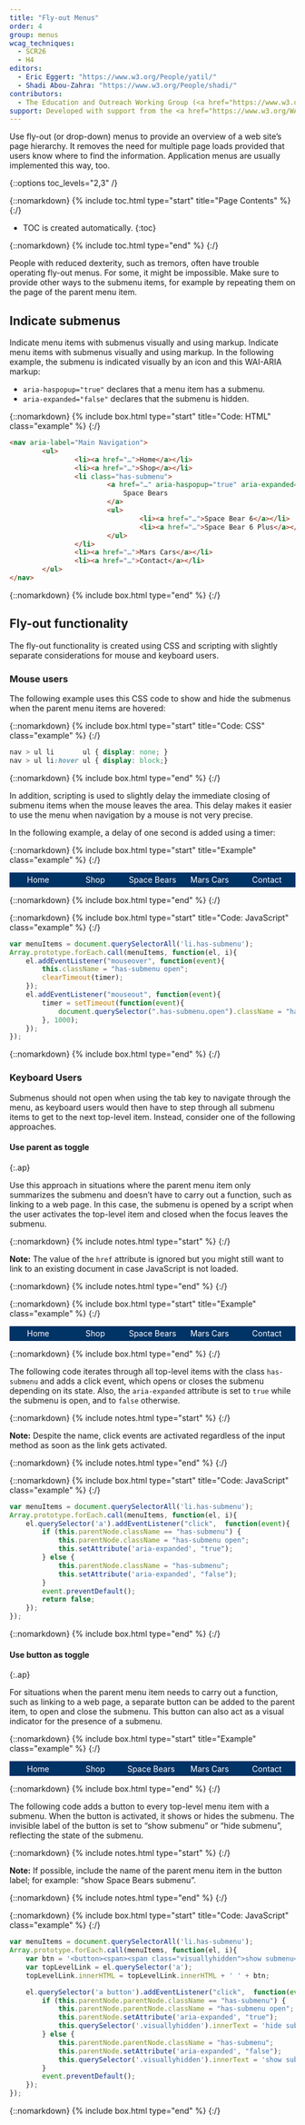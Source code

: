 ```yaml
---
title: "Fly-out Menus"
order: 4
group: menus
wcag_techniques:
  - SCR26
  - H4
editors:
  - Eric Eggert: "https://www.w3.org/People/yatil/"
  - Shadi Abou-Zahra: "https://www.w3.org/People/shadi/"
contributors:
  - The Education and Outreach Working Group (<a href="https://www.w3.org/WAI/EO/">EOWG</a>)
support: Developed with support from the <a href="https://www.w3.org/WAI/ACT/">WAI-ACT project</a>, co-funded by the <strong>European Commission <abbr title="Information Society Technologies">IST</abbr> Programme</strong>.
---
```


Use fly-out (or drop-down) menus to provide an overview of a web site’s page hierarchy. It removes the need for multiple page loads provided that users know where to find the information. Application menus are usually implemented this way, too.

{::options toc_levels="2,3" /}

{::nomarkdown}
{% include toc.html type="start" title="Page Contents" %}
{:/}

-   TOC is created automatically.
{:toc}

{::nomarkdown}
{% include toc.html type="end" %}
{:/}

People with reduced dexterity, such as tremors, often have trouble operating fly-out menus. For some, it might be impossible. Make sure to provide other ways to the submenu items, for example by repeating them on the page of the parent menu item.

## Indicate submenus

Indicate menu items with submenus visually and using markup. Indicate menu items with submenus visually and using markup. In the following example, the submenu is indicated visually by an icon and this WAI-ARIA markup:

* `aria-haspopup="true"` declares that a menu item has a submenu.
* `aria-expanded="false"` declares that the submenu is hidden.

{::nomarkdown}
{% include box.html type="start" title="Code: HTML" class="example" %}
{:/}

~~~ html
<nav aria-label="Main Navigation">
		<ul>
				<li><a href="…">Home</a></li>
				<li><a href="…">Shop</a></li>
				<li class="has-submenu">
						<a href="…" aria-haspopup="true" aria-expanded="false">
							Space Bears
						</a>
						<ul>
								<li><a href="…">Space Bear 6</a></li>
								<li><a href="…">Space Bear 6 Plus</a></li>
						</ul>
				</li>
				<li><a href="…">Mars Cars</a></li>
				<li><a href="…">Contact</a></li>
		</ul>
</nav>
~~~

{::nomarkdown}
{% include box.html type="end" %}
{:/}

## Fly-out functionality

The fly-out functionality is created using CSS and scripting with slightly separate considerations for mouse and keyboard users.

### Mouse users

The following example uses this CSS code to show and hide the submenus when the parent menu items are hovered:

{::nomarkdown}
{% include box.html type="start" title="Code: CSS" class="example" %}
{:/}

~~~ css
nav > ul li       ul { display: none; }
nav > ul li:hover ul { display: block;}
~~~

{::nomarkdown}
{% include box.html type="end" %}
{:/}

In addition, scripting is used to slightly delay the immediate closing of submenu items when the mouse leaves the area. This delay makes it easier to use the menu when navigation by a mouse is not very precise.

In the following example, a delay of one second is added using a timer:

{::nomarkdown}
{% include box.html type="start" title="Example" class="example" %}
{:/}

<nav role="presentation" aria-label="Main Navigation" id="flyoutnavmousefixed">
		<ul>
				<li><a href="#flyoutnavmousefixed">Home</a></li>
				<li><a href="#flyoutnavmousefixed">Shop</a></li>
				<li class="has-submenu">
						<a href="#flyoutnavmousefixed" aria-haspopup="true" aria-expanded="false">Space Bears</a>
						<ul>
								<li><a href="#flyoutnavmousefixed">Space Bear 6</a></li>
								<li><a href="#flyoutnavmousefixed">Space Bear 6 Plus</a></li>
						</ul>
				</li>
				<li><a href="#flyoutnavmousefixed">Mars Cars</a></li>
				<li><a href="#flyoutnavmousefixed">Contact</a></li>
		</ul>
</nav>

<style>
.show-overflow {
		overflow: visible !important;
}

.show-overflow .box-content {
		overflow: visible !important;
}
	#flyoutnavmousefixed {
			display:table;
			width:100%;
	}
	#flyoutnavmousefixed > ul {
			margin: 0;
			padding: 0;
			display: table-row;
			background-color: #036;
			color: #fff;
	}
	#flyoutnavmousefixed > ul > li {
			display:table-cell;
			width: 20%;
			text-align: center;
			position:relative;
	}
	#flyoutnavmousefixed a,
	#flyoutnavmousefixed .current {
			display: block;
			padding: .25em;
			border-color: #E8E8E8;
	}
	#flyoutnavmousefixed a {
			color: #fff;
			text-decoration: none;
			border: 1px solid #036;
	}
	#flyoutnavmousefixed a:hover,
	#flyoutnavmousefixed a:focus {
			background-color: #fff;
			color: #036;
			text-decoration: underline;
	}
	#flyoutnavmousefixed .current {
			background-color: #bbb;
			color: #000;
			border-color: #444;
	}

	#flyoutnavmousefixed > ul > li > ul {
		display: none;
		position:absolute;
		left:0;
		right:0;
		top:100%;
		padding:0;
		margin:0;
		background-color: #036;
	}

#flyoutnavmousefixed > ul > li.open > ul {
		display:block;
	}

	#flyoutnavmousefixed > ul > li > ul a{
		border-bottom-width: 1px;
	}
</style>

<script>
var menuItems1 = document.querySelectorAll('#flyoutnavmousefixed li.has-submenu');
var timer1;

Array.prototype.forEach.call(menuItems1, function(el, i){
		el.addEventListener("mouseover", function(event){
				this.className = "has-submenu open";
				clearTimeout(timer1);
		});
		el.addEventListener("mouseout", function(event){
				timer1 = setTimeout(function(event){
						document.querySelector("#flyoutnavmousefixed .has-submenu.open").className = "has-submenu";
				}, 1000);
		});
});
</script>

{::nomarkdown}
{% include box.html type="end" %}
{:/}

{::nomarkdown}
{% include box.html type="start" title="Code: JavaScript" class="example" %}
{:/}

~~~ js
var menuItems = document.querySelectorAll('li.has-submenu');
Array.prototype.forEach.call(menuItems, function(el, i){
	el.addEventListener("mouseover", function(event){
		this.className = "has-submenu open";
		clearTimeout(timer);
	});
	el.addEventListener("mouseout", function(event){
		timer = setTimeout(function(event){
			document.querySelector(".has-submenu.open").className = "has-submenu";
		}, 1000);
	});
});
~~~

{::nomarkdown}
{% include box.html type="end" %}
{:/}

### Keyboard Users

Submenus should not open when using the tab key to navigate through the menu, as keyboard users would then have to step through all submenu items to get to the next top-level item. Instead, consider one of the following approaches.

#### Use parent as toggle
{:.ap}

Use this approach in situations where the parent menu item only summarizes the submenu and doesn’t have to carry out a function, such as linking to a web page. In this case, the submenu is opened by a script when the user activates the top-level item and closed when the focus leaves the submenu.

{::nomarkdown}
{% include notes.html type="start" %}
{:/}

**Note:** The value of the `href` attribute is ignored but you might still want to link to an existing document in case JavaScript is not loaded.

{::nomarkdown}
{% include notes.html type="end" %}
{:/}

{::nomarkdown}
{% include box.html type="start" title="Example" class="example" %}
{:/}

<nav role="presentation" aria-label="Main Navigation" id="flyoutnavkbfixed">
		<ul>
				<li><a href="#flyoutnavkbfixed">Home</a></li>
				<li><a href="#flyoutnavkbfixed">Shop</a></li>
				<li class="has-submenu">
						<a href="#flyoutnavkbfixed">Space Bears</a>
						<ul>
								<li><a href="#flyoutnavkbfixed">Space Bear 6</a></li>
								<li><a href="#flyoutnavkbfixed">Space Bear 6 Plus</a></li>
						</ul>
				</li>
				<li><a href="#flyoutnavkbfixed">Mars Cars</a></li>
				<li><a href="#flyoutnavkbfixed">Contact</a></li>
		</ul>
</nav>

<style>
.show-overflow {
		overflow: visible !important;
}

.show-overflow .box-content {
		overflow: visible !important;
}
	#flyoutnavkbfixed {
			display:table;
			width:100%;
	}
	#flyoutnavkbfixed > ul {
			margin: 0;
			padding: 0;
			display: table-row;
			background-color: #036;
			color: #fff;
	}
	#flyoutnavkbfixed > ul > li {
			display:table-cell;
			width: 20%;
			text-align: center;
			position:relative;
	}
	#flyoutnavkbfixed a,
	#flyoutnavkbfixed .current {
			display: block;
			padding: .25em;
			border-color: #E8E8E8;
	}
	#flyoutnavkbfixed a {
			color: #fff;
			text-decoration: none;
      border: 1px solid #036;
	}
	#flyoutnavkbfixed a:hover,
		#flyoutnavkbfixed a:focus {
			background-color: #fff;
			color: #036;
			border: 1px solid #036;
			text-decoration: underline;
	}
	#flyoutnavkbfixed .current {
			background-color: #bbb;
			color: #000;
			border-color: #444;
	}

	#flyoutnavkbfixed > ul > li > ul {
		display: none;
		position:absolute;
		left:0;
		right:0;
		top:100%;
		padding:0;
		margin:0;
		background-color: #036;
	}

#flyoutnavkbfixed > ul > li.open > ul {
		display:block;
	}

	#flyoutnavkbfixed > ul > li > ul a{
		border-bottom-width: 1px;
	}
</style>

<script>
// focusin/out event polyfill (firefox)

!function(){
	var w = window,
	d = w.document;

	if( w.onfocusin === undefined ){
		d.addEventListener('focus' ,addPolyfill ,true);
		d.addEventListener('blur' ,addPolyfill ,true);
		d.addEventListener('focusin' ,removePolyfill ,true);
		d.addEventListener('focusout' ,removePolyfill ,true);
	}
	function addPolyfill(e){
		var type = e.type === 'focus' ? 'focusin' : 'focusout';
		var event = new CustomEvent(type, { bubbles:true, cancelable:false });
		event.c1Generated = true;
		e.target.dispatchEvent( event );
	}
	function removePolyfill(e){
if(!e.c1Generated){ // focus after focusin, so chrome will the first time trigger tow times focusin
	d.removeEventListener('focus' ,addPolyfill ,true);
	d.removeEventListener('blur' ,addPolyfill ,true);
	d.removeEventListener('focusin' ,removePolyfill ,true);
	d.removeEventListener('focusout' ,removePolyfill ,true);
}
setTimeout(function(){
	d.removeEventListener('focusin' ,removePolyfill ,true);
	d.removeEventListener('focusout' ,removePolyfill ,true);
});
}
}();

function hasClass(el, className) {
	if (el.classList) {
		return el.classList.contains(className);
	} else {
		return new RegExp('(^| )' + className + '( |$)', 'gi').test(el.className);
	}
}

var menuItems1 = document.querySelectorAll('#flyoutnavkbfixed li.has-submenu');
var timer1, timer2;

Array.prototype.forEach.call(menuItems1, function(el, i){
		el.addEventListener("mouseover", function(event){
				this.className = "has-submenu open";
				clearTimeout(timer1);
		});
		el.addEventListener("mouseout", function(event){
				timer1 = setTimeout(function(event){
						document.querySelector("#flyoutnavkbfixed .has-submenu.open").className = "has-submenu";
				}, 1000);
		});
		el.querySelector('a').addEventListener("click",  function(event){
			if (this.parentNode.className == "has-submenu") {
				this.parentNode.className = "has-submenu open";
				this.setAttribute('aria-expanded', "true");
			} else {
				this.parentNode.className = "has-submenu";
				this.setAttribute('aria-expanded', "false");
			}
			event.preventDefault();
		});
		var links = el.querySelectorAll('a');
		Array.prototype.forEach.call(links, function(el, i){
			el.addEventListener("focus", function() {
				if (timer2) {
					clearTimeout(timer2);
					timer2 = null;
				}
			});
			el.addEventListener("blur", function(event) {
				timer2 = setTimeout(function () {
					var opennav = document.querySelector("#flyoutnavkbfixed .has-submenu.open")
					if (opennav) {
						opennav.className = "has-submenu";
					}
				}, 10);
			});
		});
});
</script>

{::nomarkdown}
{% include box.html type="end" %}
{:/}

The following code iterates through all top-level items with the class `has-submenu` and adds a click event, which opens or closes the submenu depending on its state. Also, the `aria-expanded` attribute is set to `true` while the submenu is open, and to `false` otherwise.

{::nomarkdown}
{% include notes.html type="start" %}
{:/}

**Note:** Despite the name, click events are activated regardless of the input method as soon as the link gets activated.

{::nomarkdown}
{% include notes.html type="end" %}
{:/}

{::nomarkdown}
{% include box.html type="start" title="Code: JavaScript" class="example" %}
{:/}

~~~js
var menuItems = document.querySelectorAll('li.has-submenu');
Array.prototype.forEach.call(menuItems, function(el, i){
	el.querySelector('a').addEventListener("click",  function(event){
		if (this.parentNode.className == "has-submenu") {
			this.parentNode.className = "has-submenu open";
			this.setAttribute('aria-expanded', "true");
		} else {
			this.parentNode.className = "has-submenu";
			this.setAttribute('aria-expanded', "false");
		}
		event.preventDefault();
		return false;
	});
});
~~~

{::nomarkdown}
{% include box.html type="end" %}
{:/}

#### Use button as toggle
{:.ap}

For situations when the parent menu item needs to carry out a function, such as linking to a web page, a separate button can be added to the parent item, to open and close the submenu. This button can also act as a visual indicator for the presence of a submenu.

{::nomarkdown}
{% include box.html type="start" title="Example" class="example" %}
{:/}

<nav role="presentation" aria-label="Main Navigation" id="flyoutnavkbbtn">
	<ul>
		<li><a href="#flyoutnavkbbtn">Home</a></li>
		<li><a href="#flyoutnavkbbtn">Shop</a></li>
		<li class="has-submenu">
			<a href="#flyoutnavkbbtn" aria-haspopup="true">Space Bears</a>
			<ul>
				<li><a href="#flyoutnavkbbtn">Space Bear 6</a></li>
				<li><a href="#flyoutnavkbbtn">Space Bear 6 Plus</a></li>
			</ul>
		</li>
		<li><a href="#flyoutnavkbbtn">Mars Cars</a></li>
		<li><a href="#flyoutnavkbbtn">Contact</a></li>
	</ul>
</nav>

<style>
.show-overflow {
		overflow: visible !important;
}

.show-overflow .box-content {
		overflow: visible !important;
}
	#flyoutnavkbbtn {
			display:table;
			width:100%;
	}
	#flyoutnavkbbtn > ul {
			margin: 0;
			padding: 0;
			display: table-row;
			background-color: #036;
			color: #fff;
	}
	#flyoutnavkbbtn > ul > li {
			display:table-cell;
			width: 20%;
			text-align: center;
			position:relative;
	}
	#flyoutnavkbbtn a,
	#flyoutnavkbbtn .current {
			display: block;
			padding: .25em;
			border-color: #E8E8E8;
	}
	#flyoutnavkbbtn a {
			color: #fff;
			text-decoration: none;
      border: 1px solid #036;
	}
	#flyoutnavkbbtn a:hover,
		#flyoutnavkbbtn a:focus {
			background-color: #fff;
			color: #036;
			border: 1px solid #036;
			text-decoration: underline;
	}
	#flyoutnavkbbtn .current {
			background-color: #bbb;
			color: #000;
			border-color: #444;
	}

	#flyoutnavkbbtn > ul > li > ul {
		display: none;
		position:absolute;
		left:0;
		right:0;
		top:100%;
		padding:0;
		margin:0;
		background-color: #036;
	}

#flyoutnavkbbtn > ul > li.open > ul {
		display:block;
	}

	#flyoutnavkbbtn > ul > li > ul a{
		border-bottom-width: 1px;
	}


	#flyoutnavkbbtn .has-submenu > a:after {
		margin-left: 5px;
		line-height: 14px;
		content: '';
	}
	#flyoutnavkbbtn .has-submenu:hover > a:hover:after,
	#flyoutnavkbbtn .has-submenu > a:focus:after {
		content: '';
	}

	#flyoutnavkbbtn .has-submenu button {
		background-color: transparent;
		border: none;
		padding:0;
		line-height: 1;
		padding: 3px;
	}

	 #flyoutnavkbbtn .has-submenu button > span {
		display:inline-block;
		width: .8em;
		height: .8em;
		background: url(../../img/ex-dropdown-inactive.png) center no-repeat;
	}

	#flyoutnavkbbtn .has-submenu button:hover > span,
	#flyoutnavkbbtn .has-submenu button:focus > span {
		background: url(../../img/ex-dropdown-active.png) #fff;
	}

	#flyoutnavkbbtn .has-submenu:hover  button,
	#flyoutnavkbbtn .has-submenu a:focus button {
		background-color: #036;
	}
	#flyoutnavkbbtn .has-submenu button:focus {
		background: #FFF;
	}
</style>

<script>
// focusin/out event polyfill (firefox)

!function(){
	var w = window,
	d = w.document;

	if( w.onfocusin === undefined ){
		d.addEventListener('focus' ,addPolyfill ,true);
		d.addEventListener('blur' ,addPolyfill ,true);
		d.addEventListener('focusin' ,removePolyfill ,true);
		d.addEventListener('focusout' ,removePolyfill ,true);
	}
	function addPolyfill(e){
		var type = e.type === 'focus' ? 'focusin' : 'focusout';
		var event = new CustomEvent(type, { bubbles:true, cancelable:false });
		event.c1Generated = true;
		e.target.dispatchEvent( event );
	}
	function removePolyfill(e){
if(!e.c1Generated){ // focus after focusin, so chrome will the first time trigger tow times focusin
	d.removeEventListener('focus' ,addPolyfill ,true);
	d.removeEventListener('blur' ,addPolyfill ,true);
	d.removeEventListener('focusin' ,removePolyfill ,true);
	d.removeEventListener('focusout' ,removePolyfill ,true);
}
setTimeout(function(){
	d.removeEventListener('focusin' ,removePolyfill ,true);
	d.removeEventListener('focusout' ,removePolyfill ,true);
});
}
}();

function hasClass(el, className) {
	if (el.classList) {
		return el.classList.contains(className);
	} else {
		return new RegExp('(^| )' + className + '( |$)', 'gi').test(el.className);
	}
}

var menuItems1 = document.querySelectorAll('#flyoutnavkbbtn li.has-submenu');
var timer1, timer2;

var parseHTML = function(str) {
	var tmp = document.implementation.createHTMLDocument();
	tmp.body.innerHTML = str;
	return tmp.body.children;
};

Array.prototype.forEach.call(menuItems1, function(el, i){
		var btn = '<button><span><span class="visuallyhidden">show submenu</span></span></button>';
		var activatingA = el.querySelector('a')
		activatingA.innerHTML = activatingA.innerHTML + ' ' + btn;
		el.addEventListener("mouseover", function(event){
				this.className = "has-submenu open";
				clearTimeout(timer1);
		});
		el.addEventListener("mouseout", function(event){
				timer1 = setTimeout(function(event){
						document.querySelector("#flyoutnavkbbtn .has-submenu.open").className = "has-submenu";
				}, 1000);
		});
		el.querySelector('a button').addEventListener("click",  function(event){
			if (this.parentNode.parentNode.className == "has-submenu") {
				this.parentNode.parentNode.className = "has-submenu open";
				this.parentNode.setAttribute('aria-expanded', "true");
			} else {
				this.parentNode.parentNode.className = "has-submenu";
				this.parentNode.setAttribute('aria-expanded', "false");
			}
			event.preventDefault();
		});
		var links = el.querySelectorAll('a');
		Array.prototype.forEach.call(links, function(el, i){
			el.addEventListener("focus", function() {
				if (timer2) {
					clearTimeout(timer2);
					timer2 = null;
				}
			});
			el.addEventListener("blur", function(event) {
				timer2 = setTimeout(function () {
					var opennav = document.querySelector("#flyoutnavkbbtn .has-submenu.open")
					if (opennav) {
						opennav.className = "has-submenu";
					}
				}, 10);
			});
		});
});
</script>

{::nomarkdown}
{% include box.html type="end" %}
{:/}

The following code adds a button to every top-level menu item with a submenu. When the button is activated, it shows or hides the submenu. The invisible label of the button is set to “show submenu” or “hide submenu”, reflecting the state of the submenu.

{::nomarkdown}
{% include notes.html type="start" %}
{:/}

**Note:** If possible, include the name of the parent menu item in the button label; for example: “show Space Bears submenu”.

{::nomarkdown}
{% include notes.html type="end" %}
{:/}

{::nomarkdown}
{% include box.html type="start" title="Code: JavaScript" class="example" %}
{:/}

~~~js
var menuItems = document.querySelectorAll('li.has-submenu');
Array.prototype.forEach.call(menuItems, function(el, i){
	var btn = '<button><span><span class="visuallyhidden">show submenu</span></span></button>';
	var topLevelLink = el.querySelector('a');
	topLevelLink.innerHTML = topLevelLink.innerHTML + ' ' + btn;

	el.querySelector('a button').addEventListener("click",  function(event){
		if (this.parentNode.parentNode.className == "has-submenu") {
			this.parentNode.parentNode.className = "has-submenu open";
			this.parentNode.setAttribute('aria-expanded', "true");
			this.querySelector('.visuallyhidden').innerText = 'hide submenu';
		} else {
			this.parentNode.parentNode.className = "has-submenu";
			this.parentNode.setAttribute('aria-expanded', "false");
			this.querySelector('.visuallyhidden').innerText = 'show submenu';
		}
		event.preventDefault();
	});
});
~~~

{::nomarkdown}
{% include box.html type="end" %}
{:/}
